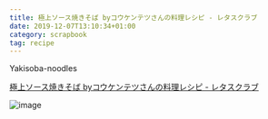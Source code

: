 ```yaml
---
title: 極上ソース焼きそば byコウケンテツさんの料理レシピ - レタスクラブ
date: 2019-12-07T13:10:34+01:00
category: scrapbook
tag: recipe
---
```


Yakisoba-noodles

[極上ソース焼きそば byコウケンテツさんの料理レシピ - レタスクラブ](https://www.lettuceclub.net/recipe/dish/20670/)

![image](https://www.lettuceclub.net/img/dish/1/S20141125037002A_000.png)